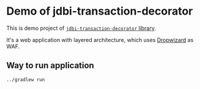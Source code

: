 Demo of jdbi-transaction-decorator
==================================

This is demo project of [`jdbi-transaction-decorator` library](https://github.com/nobuoka/jdbi-transaction-decorator).

It's a web application with layered architecture, which uses [Dropwizard](https://github.com/dropwizard/dropwizard) as WAF.

## Way to run application

```
../gradlew run
```
